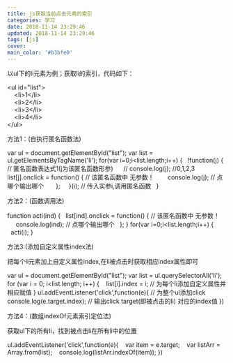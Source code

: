 ```yaml
---
title: js获取当前点击元素的索引
categories: 学习
date: 2018-11-14 23:29:46
updated: 2018-11-14 23:29:46
tags: [js]
cover:
main_color: '#b3bfe0'
---
```


以ul下的li元素为例；获取li的索引，代码如下：

<p>
	&lt;ul id="list"&gt;<br>
     	&nbsp;&nbsp;&nbsp;&nbsp;&lt;li&gt;1&lt;/li&gt;<br>
    	&nbsp;&nbsp;&nbsp;&nbsp;&lt;li&gt;2&lt;/li&gt;<br>
     	&nbsp;&nbsp;&nbsp;&nbsp;&lt;li&gt;3&lt;/li&gt;<br>
    	&nbsp;&nbsp;&nbsp;&nbsp;&lt;li&gt;4&lt;/li&gt;<br>
	&lt;/ul&gt;
</p>


<!--more-->

方法1：(自执行匿名函数法)

var ul = document.getElementById("list");
var list = ul.getElementsByTagName('li'); 
for(var i=0;i<list.length;i++) {
  !function(j) {	// 匿名函数表达式1(j为该匿名函数形参)
     // console.log(j); //0,1,2,3
    	list[j].onclick = function() {	// 该匿名函数中 无参数！
       console.log(j); // 点哪个输出哪个
      };
    }(i);	// 传入实参i,调用匿名函数
  }




方法2：(函数调用法)

function acti(ind) {
  list[ind].onclick = function() {	// 该匿名函数中 无参数！
     console.log(ind); // 点哪个输出哪个
  };
}
for(var i=0;i<list.length;i++) {
  acti(i);
}




方法3:(添加自定义属性index法)

把每个li元素加上自定义属性index,在li被点击时获取相应index属性即可

var ul = document.getElementById("list");
var list = ul.querySelectorAll('li'); 
for (var i = 0; i<list.length; i++) {
   list[i].index = i;	// 为每个li添加自定义属性并相应赋值
}
ul.addEventListener('click',function(e){	// 为整个ul添加click
   console.log(e.target.index);	// 输出click target(即被点击的li) 对应的index值
})




方法4：(数组indexOf元素索引定位法)

获取ul下的所有li，找到被点击li在所有li中的位置

ul.addEventListener('click',function(e){
   var item = e.target;
   var listArr = Array.from(list);
   console.log(listArr.indexOf(item));
})
